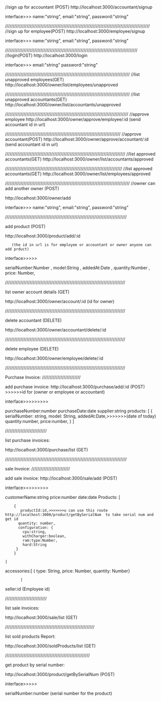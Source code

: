 //sign up for accountant (POST)
http://localhost:3000/accountant/signup

interface>>>
name:"string",
email:"string",
password:"string"

//////////////////////////////////////////////////////////////////////////////////////////////
//sign up for employee(POST)
http://localhost:3000/employee/signup

interface>>>
name:"string",
email:"string",
password:"string"

//////////////////////////////////////////////////////////////////////////////////////
//login(POST)
http://localhost:3000/login

interface>>>
email:"string"
password:"string"

/////////////////////////////////////////////////////////////////////////////////
//list unapproved employees(GET)
http://localhost:3000/owner/list/employees/unapproved

/////////////////////////////////////////////////////////////////////////////////
//list unapproved accountants(GET)
http://localhost:3000/owner/list/accountants/unapproved

////////////////////////////////////////////////////////////////////////////////
//approve employee
http://localhost:3000/owner/approve/employee/:id (send accountant id in url)

///////////////////////////////////////////////////////////////////////////
//approve accountant(POST)
http://localhost:3000/owner/approve/accountant/:id (send accountant id in url)

//////////////////////////////////////////////////////////////////////////////
//list approved accountants(GET)
http://localhost:3000/owner/list/accountants/approved

////////////////////////////////////////////////////////////////////////////
//list approved accountants(GET)
http://localhost:3000/owner/list/employees/approved

/////////////////////////////////////////////////////////////////////////////////
//owner can add another owner (POST)

http://localhost:3000/owner/add

interface>>>
name:"string",
email:"string",
password:"string"

///////////////////////////////////////////////////////////////////////////////

add product (POST)

http://localhost:3000/product/add/:id

       (the id in url is for employee or accountant or owner anyone can add prduct)

interface>>>>>

serialNumber:Number ,
model:String ,
addedAt:Date ,
quantity:Number ,
price: Number,

//////////////////////////////////////////////////////////////////////////////

list owner account details (GET)

http://localhost:3000/owner/account/:id (id for owner)

//////////////////////////////////////////////////////////////////////////////

delete accountant (DELETE)

http://localhost:3000/owner/accountant/delete/:id

//////////////////////////////////////////////////////////////////////////////

delete employee (DELETE)

http://localhost:3000/owner/employee/delete/:id

//////////////////////////////////////////////////////////////////////////////

Purchase Invoice:
/////////////////////////

add purchase invoice:
http://localhost:3000/purchase/add/:id (POST) >>>>>>id for (owner or employee or accountant)

interface>>>>>>>>>

purchaseNumber:number
purchaseDate:date
supplier:string
products: [
{
serialNumber: string,
model: String,
addedAt:Date,>>>>>>>(date of today)
quantity:number,
price:number,
}
]

///////////////////////////

list purchase invoices:

http://localhost:3000/purchase/list (GET)

///////////////////////////////////////////////////////////////////////////////

sale Invoice:
/////////////////////////

add sale invoice:
http://localhost:3000/sale/add (POST)

interface>>>>>>>>>

customerName:string
price:number
date:date
Products: [

        {
           productId:id,>>>>>>>u can use this route http://localhost:3000/product/getBySerialNum  to take serial num and get id
          quantity: number,
          configuration: {
            cpu:string,
            withCharger:boolean,
            ram:type:Number,
            hard:String
         }
        }

    ]

accessories:[
            {
         type: String,
          price: Number,
           quantity:  Number}

           ]

seller:id              (Employee id)

///////////////////////////

list sale invoices:

http://localhost:3000/sale/list (GET)

//////////////////////////////////////////////////////////

list sold products Report:

http://localhost:3000/soldProducts/list (GET)

///////////////////////////////////////////////////////

get product by serial number:

http://localhost:3000/product/getBySerialNum (POST)

interface>>>>>

serialNumber:number (serial number for the product)
